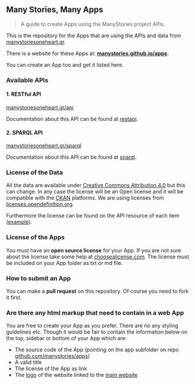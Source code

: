 ## Many Stories, Many Apps
> A guide to create Apps using the ManyStories project APIs.

This is the repository for the Apps that are using the APIs and data from [manystoriesoneheart.gr](http://manystoriesoneheart.gr).

There is a website for these Apps at: **[manystories.github.io/apps](http://manystories.github.io/apps)**.

You can create an App too and get it listed here.

### Available APIs

#### 1. RESTful API

[manystoriesoneheart.gr/api](http://manystoriesoneheart.gr/api)

Documentation about this API can be found at [restapi](restapi).

#### 2. SPARQL API

[manystoriesoneheart.gr/sparql](http://manystoriesoneheart.gr/sparql)

Documentation about this API can be found at [sparql](sparql).

### License of the Data

All the data are available under [Creative Commons Attribution 4.0](https://creativecommons.org/licenses/by/4.0/) but this can change. In any case the license will be an Open license and it will be compatible with the [CKAN](http://ckan.org/) platforms. We are using licenses from [licenses.opendefinition.org](http://licenses.opendefinition.org/licenses/groups/ckan.json).

Furthermore the license can be found on the API resource of each item ([example](http://manystoriesoneheart.gr/api/stories/bf988052-22a4-402e-bf1d-7b42ef8b79b2)).

### License of the Apps
You must have an **open source license** for your App. If you are not sure about the license take some help at [choosealicense.com](http://choosealicense.com/). The license must be included on your App folder as txt or md file.

### How to submit an App
You can make a **pull request** on this repository. Of course you need to fork it first.

### Are there any html markup that need to contain in a web App
You are free to create your App as you prefer. There are no any styling guidelines etc. Though it would be fair to contain the information below on the top, sidebar or bottom of your App which are:

- The source code of the App (pointing on the app subfolder on repo [github.com/manystories/apps](https://github.com/manystories/apps))
- A valid title
- The license of the App as link
- The [logo](http://manystoriesoneheart.gr/sites/all/themes/manystories/logo.png) of the website linked to the [main website](http://manystoriesoneheart.gr/)
